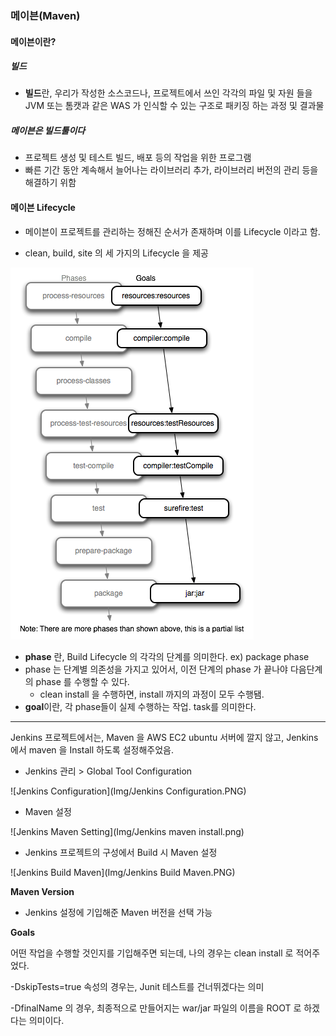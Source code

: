 ### 메이븐(Maven)

#### 메이븐이란?

##### 빌드

* **빌드**란, 우리가 작성한 소스코드나, 프로젝트에서 쓰인 각각의 파일 및 자원 들을 JVM 또는 톰캣과 같은 WAS 가 인식할 수 있는 구조로 패키징 하는 과정 및 결과물

##### 메이븐은 빌드툴이다

* 프로젝트 생성 및 테스트 빌드, 배포 등의 작업을 위한 프로그램
* 빠른 기간 동안 계속해서 늘어나는 라이브러리 추가, 라이브러리 버전의 관리 등을 해결하기 위함

#### 메이븐 Lifecycle

* 메이븐이 프로젝트를 관리하는 정해진 순서가 존재하며 이를 Lifecycle 이라고 함.

* clean, build, site 의 세 가지의 Lifecycle 을 제공

![maven_phase](../img/maven_phase.png)

* **phase** 란, Build Lifecycle 의 각각의 단계를 의미한다. ex) package phase
* phase 는 단계별 의존성을 가지고 있어서, 이전 단계의 phase 가 끝나야 다음단계의 phase 를 수행할 수 있다.
  * clean install 을 수행하면, install 까지의 과정이 모두 수행됌.
* **goal**이란, 각 phase들이 실제 수행하는 작업. task를 의미한다.

------

Jenkins 프로젝트에서는, Maven 을 AWS EC2 ubuntu 서버에 깔지 않고, Jenkins 에서 maven 을 Install 하도록 설정해주었음.

* Jenkins 관리 > Global Tool Configuration

![Jenkins Configuration](Img/Jenkins Configuration.PNG)

* Maven 설정

![Jenkins Maven Setting](Img/Jenkins maven install.png)

* Jenkins 프로젝트의 구성에서 Build 시 Maven 설정

![Jenkins Build Maven](Img/Jenkins Build Maven.PNG) 

**Maven Version** 

* Jenkins 설정에 기입해준 Maven 버전을 선택 가능

**Goals** 

어떤 작업을 수행할 것인지를 기입해주면 되는데, 나의 경우는 clean install 로 적어주었다. 

-DskipTests=true 속성의 경우는, Junit 테스트를 건너뛰겠다는 의미

-DfinalName 의 경우, 최종적으로 만들어지는 war/jar 파일의 이름을 ROOT 로 하겠다는 의미이다.

